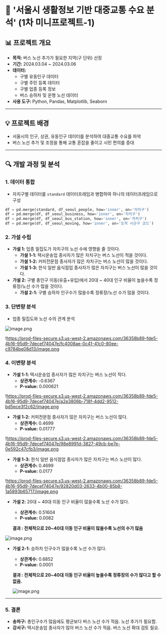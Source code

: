 # 🚌 '서울시 생활정보 기반 대중교통 수요 분석' (1차 미니프로젝트-1)

## **📊 프로젝트 개요**

- **목적:** 버스 노선 추가가 필요한 지역(구 단위) 선정
- **기간:** 2024.03.04 ~ 2024.03.06
- **데이터:**
    - 구별 유동인구 데이터
    - 구별 주민 등록 데이터
    - 구별 업종 등록 정보
    - 버스 승하차 및 운행 노선 데이터
- **사용 도구:** Python, Pandas, Matplotlib, Seaborn

---

## 💡 프로젝트 배경

- 서울시의 인구, 상권, 유동인구 데이터를 분석하여 대중교통 수요를 파악
- 버스 노선 추가 및 조정을 통해 교통 혼잡을 줄이고 시민 편의를 증대

---

## 🔍 개발 과정 및 분석

### 1. 데이터 통합

- 자치구별 데이터를 `standard` 데이터프레임과 병합하여 하나의 데이터프레임으로 구성

```python
df = pd.merge(standard, df_seoul_people, how='inner', on='자치구')
df = pd.merge(df, df_seoul_business, how='inner', on='자치구')
df = pd.merge(df, df_seoul_bus_station, how='inner', on='자치구')
df = pd.merge(df, df_seoul_moving, how='inner', on='도착 시군구 코드')
```

### 2. 가설 수립

- **가설 1:** 업종 밀집도가 자치구의 노선 수에 영향을 줄 것이다.
    - **가설 1-1:** 택시운송업 종사자가 많은 자치구는 버스 노선이 적을 것이다.
    - **가설 1-2:** 커피전문점 종사자가 많은 자치구는 버스 노선이 많을 것이다.
    - **가설 1-3:** 한식 일반 음식점업 종사자가 많은 자치구는 버스 노선이 많을 것이다.
- **가설 2:** 구별 총인구 이동(유출+유입)에서 20대 ~ 40대 인구 비율이 높을수록 정류장/노선 수가 많을 것이다.
    - **가설 2-1:** 구별 승하차 인구수가 많을수록 정류장/노선 수가 많을 것이다.

### 3. 단변량 분석

- 업종 밀집도와 노선 수의 관계 분석

![image.png](https://prod-files-secure.s3.us-west-2.amazonaws.com/36358b89-fde5-4b16-95d9-7decef74047e/71424d03-2f32-49e4-b7dd-5dc9218d5a30/image.png)

!https://prod-files-secure.s3.us-west-2.amazonaws.com/36358b89-fde5-4b16-95d9-7decef74047e/fc4008ae-0c41-41c0-80ee-c9784be08d13/image.png

### 4. 이변량 분석

- **가설 1-1:** 택시운송업 종사자가 많은 자치구는 버스 노선이 적다.
    - **상관계수:** -0.6367
    - **P-value:** 0.000621

!https://prod-files-secure.s3.us-west-2.amazonaws.com/36358b89-fde5-4b16-95d9-7decef74047e/a2e3806b-718f-4dd2-9512-bd5ece3f2c62/image.png

- **가설 1-2:** 커피전문점 종사자가 많은 자치구는 버스 노선이 많다.
    - **상관계수:** 0.4699
    - **P-value:** 0.01777

!https://prod-files-secure.s3.us-west-2.amazonaws.com/36358b89-fde5-4b16-95d9-7decef74047e/98e8991d-3827-49cb-be7e-0e592c47cfb3/image.png

- **가설 1-3:** 한식 일반 음식점업 종사자가 많은 자치구는 버스 노선이 많다.
    - **상관계수:** 0.4699
    - **P-value:** 0.0177

!https://prod-files-secure.s3.us-west-2.amazonaws.com/36358b89-fde5-4b16-95d9-7decef74047e/92820d03-2633-4b00-85b8-1a5893b65717/image.png

- **가설 2:** 20대 ~ 40대 이동 인구 비율이 많을수록 노선 수가 많다.
    - **상관계수:** 0.51604
    - **P-value:** 0.0082
    
    **결과 : 전체적으로 20~40대 이동 인구 비율이 많을수록 노선의 수가 많음**
    

![image.png](https://prod-files-secure.s3.us-west-2.amazonaws.com/36358b89-fde5-4b16-95d9-7decef74047e/e34fa9e0-306f-44fe-ba24-86c89d01599a/image.png)

- **가설 2-1:** 승하차 인구수가 많을수록 노선 수가 많다.
    - **상관계수:** 0.6852
    - **P-value:** 0.0001
    
    **결과 : 전체적으로 20~40대 이동 인구 비율이 높을수록 정류장의 수가 많다고 할 수 없음.**
    
    ![image.png](https://prod-files-secure.s3.us-west-2.amazonaws.com/36358b89-fde5-4b16-95d9-7decef74047e/69c23b88-207a-465f-8981-282a503b8a08/image.png)
    

---

### 5. 결론

- **송파구:** 총인구수가 많음에도 평균보다 버스 노선 수가 적음. 노선 추가가 필요함.
- **강서구:** 택시운송업 종사자가 많아 버스 노선 수가 적음. 버스 노선 확대 검토 필요.
